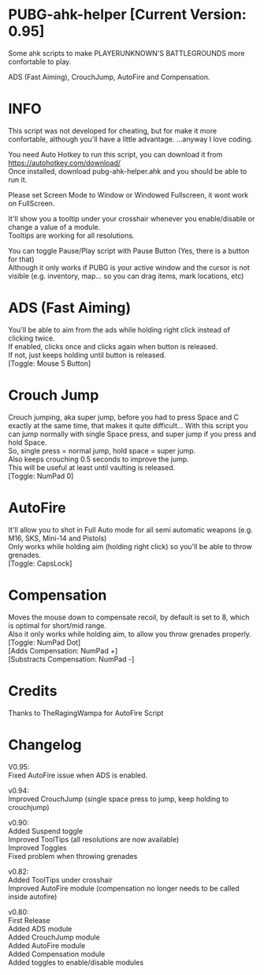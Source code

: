 # PUBG-ahk-helper [Current Version: 0.95]
Some ahk scripts to make PLAYERUNKNOWN'S BATTLEGROUNDS more confortable to play.

ADS (Fast Aiming), CrouchJump, AutoFire and Compensation.

# INFO
This script was not developed for cheating, but for make it more confortable, although you'll have a little advantage.
...anyway I love coding.

You need Auto Hotkey to run this script, you can download it from https://autohotkey.com/download/  
Once installed, download pubg-ahk-helper.ahk and you should be able to run it.

Please set Screen Mode to Window or Windowed Fullscreen, it wont work on FullScreen.

It'll show you a tooltip under your crosshair whenever you enable/disable or change a value of a module.  
Tooltips are working for all resolutions.

You can toggle Pause/Play script with Pause Button (Yes, there is a button for that)  
Although it only works if PUBG is your active window and the cursor is not visible (e.g. inventory, map... so you can drag items, mark locations, etc)


# ADS (Fast Aiming)
You'll be able to aim from the ads while holding right click instead of clicking twice.  
If enabled, clicks once and clicks again when button is released.  
If not, just keeps holding until button is released.  
[Toggle: Mouse 5 Button]

# Crouch Jump
Crouch jumping, aka super jump, before you had to press Space and C exactly at the same time, that makes it quite difficult...
With this script you can jump normally with single Space press, and super jump if you press and hold Space.  
So, single press = normal jump, hold space = super jump.  
Also keeps crouching 0.5 seconds to improve the jump.  
This will be useful at least until vaulting is released.  
[Toggle: NumPad 0]

# AutoFire
It'll allow you to shot in Full Auto mode for all semi automatic weapons (e.g. M16, SKS, Mini-14 and Pistols)  
Only works while holding aim (holding right click) so you'll be able to throw grenades.  
[Toggle: CapsLock]

# Compensation
Moves the mouse down to compensate recoil, by default is set to 8, which is optimal for short/mid range.  
Also it only works while holding aim, to allow you throw grenades properly.  
[Toggle: NumPad Dot]  
[Adds Compensation: NumPad +]  
[Substracts Compensation: NumPad -]  

# Credits
Thanks to TheRagingWampa for AutoFire Script

# Changelog
V0.95:  
Fixed AutoFire issue when ADS is enabled.

v0.94:  
Improved CrouchJump (single space press to jump, keep holding to crouchjump)

v0.90:  
Added Suspend toggle  
Improved ToolTips (all resolutions are now available)  
Improved Toggles  
Fixed problem when throwing grenades

v0.82:  
Added ToolTips under crosshair  
Improved AutoFire module (compensation no longer needs to be called inside autofire)

v0.80:  
First Release  
Added ADS module  
Added CrouchJump module  
Added AutoFire module  
Added Compensation module  
Added toggles to enable/disable modules
